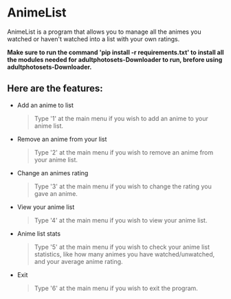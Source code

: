 # AnimeList
AnimeList is a program that allows you to manage all the animes you watched or haven't watched into a list with your own ratings.

**Make sure to run the command 'pip install -r requirements.txt' to install all the modules needed for adultphotosets-Downloader to run, brefore using adultphotosets-Downloader.**

## Here are the features:
- Add an anime to list
    >Type '1' at the main menu if you wish to add an anime to your anime list.
- Remove an anime from your list
    >Type '2' at the main menu if you wish to remove an anime from your anime list.
- Change an animes rating
    >Type '3' at the main menu if you wish to change the rating you gave an anime.
- View your anime list
    >Type '4' at the main menu if you wish to view your anime list.
- Anime list stats
    >Type '5' at the main menu if you wish to check your anime list statistics, like how many animes you have watched/unwatched, and your average anime rating.
- Exit
    >Type '6' at the main menu if you wish to exit the program.
